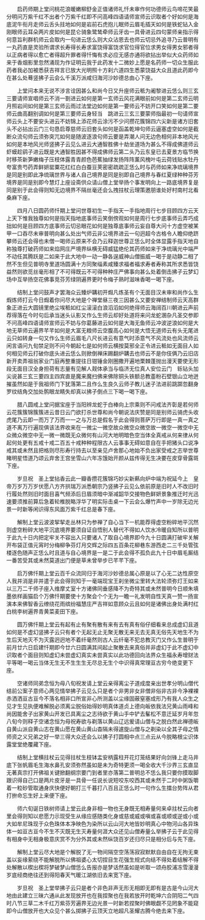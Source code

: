 <!-- { "loadSidebar": true } -->
　　启药师期上堂问桃花浪暖嫩柳舒金正值诸师礼忏未审作何功德师云鸟啼花笑最分明问万紫千红不出者个万紫千红即不问高峰四语请师宣师云识取者个好如何是海底泥牛衔月走师云舌头拄地如何是岩前石虎抱儿眠师云眉毛插天如何是铁蛇钻入金刚眼师云耳朵两片皮如何是昆仑骑象鹭鸶牵师云牙齿一具骨进云四句蒙师亲指示得何意旨利群机师云会取内一句进云恁么则大众沾恩去也师云切忌外追寻乃云普明有一丸药直是灵验所谓求长寿得长寿求富饶得富饶求官位得官位求男女得男女邪者得以正病者得以愈亡者得超升罪者得忏悔有求必应无感亦通将欲拈出举似大众药师如来于香烟影里忽然涌现为作证明云我于此药发十二微妙上愿是名药师一切众生服此药者我必加被悉获吉祥言已放大光明照十方刹六道四生悉蒙饶益大众且道此药即今在甚么处蓦竖拂子云会么千溪万派咸归海河沙妙德总由心下座。

　　上堂问本来无说不涉言诠因甚么和尚今日又升座师云秪为阇黎进云恁么则三玄三要请师宣唱师云不消一劄进云如何是第一玄师云风花满眼前如何是第二玄师云明月照岩间如何是第三玄师云雨过法堂边如何是第一要师云不妨开口笑如何是第二要师云曲高翻别调如何是第三要师云身轻当　跳进云三玄三要蒙师指最初一句请师宣师云头上不要安头进云不妨锦上添花师云涂污不少问攒花簇锦四六尖新是诸方旧套头不必拈出云门三句恳启尊慈师云旧套头如何是函盖乾坤句师云逼塞虚空如何是截断众流句师云须弥突兀如何是随波逐浪句师云要是弄潮人问无边色相何非本地风光如何是本地风光师竖拂子云见么进云大通智胜佛十劫坐道场为甚么不得成佛道师云虾蟆趁鹞子进云既是大通智胜因甚不得成佛师云第二头乃云东皇已去夏景方临节换时移茶新笋嫩梅子压枝体露青青颜色芭蕉抽绿发扬阵阵薰风槐叶屯云荷钱贴水牡丹夸富贵芍药弄鲜妍罂粟花红红白白蚕豆荚密密疏疏正恁么时与药师如来净琉璃境界是同是别即此净琉璃世界与诸人自己境界是同是别即自己境界与春红夏绿种种芬芳境界是同是别即今慧灯上座设斋供众请山僧上堂举扬个事发明向上一路底境界复是同是别于此会得则知无边境界不隔丝毫还会么拽拄杖云理策邀朋谁处好村南村北看桑麻下座。

　　四月八日圆药师忏期上堂问世尊初生一手指天一手指地周行七步目顾四方云天上天下惟我独尊如何是指天指地底事师云笑倒傍观如何是周行七步底事师云弄巧成拙如何是目顾四方底事师云切忌眼花如何是独尊底事师云妄自尊大问十方虚空被某甲一口吞尽未审普明向甚么处出气师云非公境界进云一句迥超今古格令人瞻仰绝跻攀师云还会得也未僧一喝师云原来不会乃云释迦世尊正恁么时全体显露手指天地自称独尊打破药师如来焰网庄严境界纵横无碍威猛绝伦其药师如来于净琉璃光中端严不动任其腾跃是二如来于此大地中一动一静各逞威神山僧振威一喝于是动静二相了然不生但见普明寺里道场圆满十方同聚缁素咸臻求福者福求寿者寿称其所求悉皆饶益然则欲觅丝毫形相了不可得既云不可得种种庄严佛事向甚么处着倒击拂子云梦幻场中互举扬空花佛事竞芬芳绿阴遍界更时令梅子熟时滋味香喝一喝下座。

　　结制上堂问鼓声才罢海众云臻炉韝初开煆凡炼圣有个无面目汉未审和尚作么生煆炼师打云今日煆着你问尽大地是个禅堂昼三夜三因甚么又要安禅结制师云天高群象正进云大圆镜里绝尘埃秪如红尘滚滚白浪滔滔如何绝得师云海阔百川朝进云声前荐得落在今时句后承当迷头认影又作么生师云却好处道将来问龙蛇溷杂凡圣交参即不问高峰四语请师宣师云不妨与你葛藤进云如何是大海无鱼师云冲波逆浪如何是大地无草师云遍界芊芊如何是大富无粮师云空腹高心如何是大悟无道师云有头无尾进云只如转身一句又作么生师云眉毛八尺长进云有意气时添意气不风流处也风流师云闲言语问九旬禁足则不问今朝起七是如何师云横按莫邪全正令进云秪如无面目人如何相见师云打破你底头进云恁么则掀倒禅床踢翻炉韝去也师云不是你伎俩乃云旧店新开卖弄祖翁家业门庭再整重提往日钳锤金刚圈撒开遍地栗棘蓬抛出漫天要使无形段无面目汉全身担荷有志量有见解人觌体承当与临济无位真人安位云门　轹钻头加尖说甚三玄三要四主四宾直是魔来魔扫佛来佛除铜头铁额总教齑粉石壁银山立地迸摧虽然如是于我祖师门下犹落第二且作么生良久云师子教儿迷子法进前跳踯忽翻身罗纹结角交加处鹘眼龙睛失却真以拂子倒点三下喝一喝下座。

　　腊八圆戒上堂问据宝座于当阳辨龙蛇于白棒向上宗乘则不问戒法齐彰是若何师云花簇簇锦簇簇进云昔日云门欲打杀世尊和尚今朝说法庆赞是同是别师云骑虎头收虎尾乃云即一而万了万而一一之与万总是假名于此会得则菩萨万行即是一真一真之道不离万行遍现俱该法界收来在一微尘一微空故众微空众微空故一微空一微空中无众微众微空中无一微一微既无众微何有山河大地明暗色空当体全真戒从何来律从何起何处更有五戒十戒二百五十戒种种程限古人云事事无碍如意自在手把猪头口说净戒其或未然且把格则尽形寿行持去以至亲见卢舍那心地始不负出家受戒之志举世尊睹明星悟道乃颂云弃舍王宫坐雪山六年冻饿始开颜从兹传得无生决要在皮穿骨露斑下座。

　　岁旦祝　圣上堂拈香云此一瓣香攒花簇锦巧妙尖新爇向炉中端为祝延今上　皇帝万岁万万岁伏愿八方齐拱瑞万派悉朝宗乃竖拂子云见么依前原是旧时人不改旧时行履处然则旧时面目喜气频添后日眉须暗中渐减韶华交接物色鲜妍景象推迁时光迅速要须推前算后急着轮椎脱略浮华了明实际击桌一下云会么爆竹声中一岁除无边光景一时新等闲识得东风面万紫千红总是春下座。

　　解制上堂云波波挈挈走丛林只为参禅了自心当下一机能荐得虚空粉碎地平沉然则虚空粉碎大地平沉底境界要须自证自悟别人替代不得如人饮水冷暖自知所以普明于此九十日内把定牢关不容出入只要诸人了取自心境界即今九十日圆满打破牢关解开布袋正值元宵时分梅柳争芬灯月交辉之际四五百条花柳巷东游西走二三千处管弦楼逐色随声正恁么时且道与自心境界是一是二于此会得不孤负此九十日中眉毛厮结一番苦受其或未然莫道出门便是草未曾举步已芊芊下座。

　　启万佛忏期上堂云百千众流同归于海河沙妙德总属心原是以了心无二达性原空人我并消是非并遣于此会得则知于一毫端现宝王刹坐微尘里转大法轮须弥灯王如来以三万二千师子座入维摩丈室十方诸佛同垂感降不为奇特其或未然普明今日顺朱填墨依样画猫启个万佛忏期要使十方聚会个个无为一瞻一礼发明自性天真一赞一扬宣演本来佛智香云缭绕花雨缤纷福慧庄严吉祥如意顾众云且如何是诸佛出身处满村红白桃李树遍界青黄菜麦田下座。

　　圆万佛忏期上堂云有起有止有聚有散有来有去有真有俗仔细看来总成虚幻且道如何是不虚幻竖拂子云只有者个无起无止无聚无散无来无去无真无俗先天地生不为生后天地灭不为灭露迥迥地不着纤毫然则古人云纤毫不犯总教灭门又作么生普明于前月廿六日启建忏期即今廿六日圆满其间起止聚散去来真俗并非虚幻于此不虚幻中识取者个面目则知虚幻未尝虚幻真实未尝真实以此功德回向法界众生福永寿增财法平等喝一喝云当体无生无不生生生无尽总无生个中识得真常理亘古穷今绝变更下座。

　　空诸师同弟念恒为母八旬祝发请上堂云亲得离尘子道成度亲出世孝分明山僧代结前公案子意师心两见情举拂子云见么只是者个非男非女非僧非俗非古非今净裸裸赤洒洒亘古亘今不落名相非口所宣非心所测盖以尘缘固蔽窒塞成形乃有我人众生之见才生见执便难解脱必须离尘脱俗始得妙明真体道贞上德向皈依我法兄黄山雨峰和尚因能舍子出家黄山开发已具离尘之志待欲于黄山手中铲去髼松不意迁延岁月年忽八旬今则释子空诸念恒为母祝寿欲与剃落以黄山辽远爰请山僧与之脱白然此禅德皈自黄山派自黄山志在黄山愿在黄山黄山杳隔未得遽旋山僧与之剃染以全其子母之情师资之义兄弟之好一举三得大众还会么以拂子打圆相中点三点云从今脱略根尘识体露堂堂绝覆藏下座。

　　结制上堂横拄杖云见得拄杖生枝钵盂安柄露柱开花灯笼结果好向剑锋上走马井底下张帆眉毛生海水鼻孔安须弥然虽如是未为奇特更须一喝全收大千沙界三玄直显无著真宗打开佛祖关键掀翻纲宗要门到者里亦落第二普明总不恁么我只要你摸取脚跟识得自己口是两片皮牙是一具骨一任说长说短咬东咬西其或未然于二时中粥饭嚼着一粒砂管取通身庆快便好朝打三千暮打八百且正恁么时一句作么生擂台势阵从君打拚命忘生好上来便下座。

　　师六旬诞日铁树师请上堂云此身非相一物也无身既无相寿量何来卓拄杖云向者里会得则知以悲愿力示现受生从缘应感随类化身或慈或威或嗔或喜或顺或逆或小或大如牟尼珠现于众色珠体本净映色为染所以云山河大地皆妙明真心中物河山各异珠体一如亘古亘今不生不灭既无生灭寿量何涯大众还见山僧寿量么举拂子云于此见得有相身中无相身极意庆赏不为分外其或未然纵饶百岁还归尽只是相分后与先下座。

　　解制上堂云尽大地是个解脱了无一物间隔空空荡荡寂寂默默自由自在无拘无束盖以妄缘萦绕不能解脱所以佛祖婆心太切捏目生花强生规式向结不得处着结解不得处解散以楔出楔将梦破梦山僧恁么告报亦是梦话然虽如是听取一颂舟胶浦冻雪漫漫岁底经商绝往还到得阳春天气暖江湖依旧去来宽下座。

　　岁旦祝　圣上堂举拂子云只是者个非色非声无形无相即无即有是古是今山河大地由此建立三昧六通从此发现放开也在我捏聚也在我若放开时乾坤六合阴阳二气四时八节三草二木千红万紫芬芳遍界无边光景一时新若捏聚时佛眼觑不见罔象不能窥即今山僧放开也大众见个甚么掷拂子云顶天立地超凡圣耀古腾今绝去来下座。

